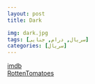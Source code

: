 ```yaml
---
layout: post
title: Dark

img: dark.jpg
tags: [سریال, درام, جنایی]
categories: [سریال]
---
```


[imdb](https://www.imdb.com/title/tt5753856)  
[RottenTomatoes](https://www.rottentomatoes.com/tv/dark)